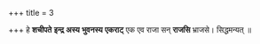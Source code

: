 +++
title = 3

+++
हे **शचीपते** **इन्द्र** **अस्य** **भुवनस्य** **एकराट्** एक एव राजा सन् **राजसि** भ्राजसे। सिद्धमन्यत् ॥